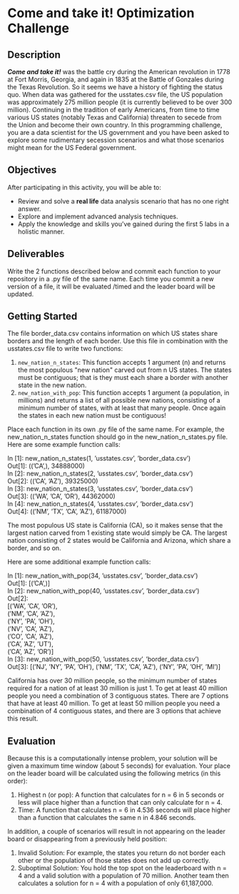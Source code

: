 # Come and take it! Optimization Challenge

## Description
***Come and take it!*** was the battle cry during the American revolution in 1778 at Fort Morris, Georgia, and again in 1835 at the Battle of Gonzales during the Texas Revolution. So it seems we have a history of fighting the status quo. When data was gathered for the usstates.csv file, the US population was approximately 275
million people (it is currently believed to be over 300 million). Continuing in the tradition of early Americans, from time to time various US states (notably Texas and California) threaten to secede from the Union and become their own country. In this programming challenge, you are a data scientist for the US government and you have been asked to explore some rudimentary secession scenarios and what those scenarios might mean for the US Federal government.

## Objectives
After participating in this activity, you will be able to:
* Review and solve a **real life** data analysis scenario that has no one right answer.
* Explore and implement advanced analysis techniques.
* Apply the knowledge and skills you’ve gained during the first 5 labs in a holistic manner.

## Deliverables
Write the 2 functions described below and commit each function to your repository in a .py file of the same name. Each time you commit a new version of a file, it will be evaluated /timed and the leader board will be updated.

## Getting Started
The file border_data.csv contains information on which US states share borders and the length of each border. Use this file in combination with the usstates.csv file to write two functions:
1. `new_nation_n_states`: This function accepts 1 argument (n) and returns the most populous "new nation" carved out from n US states. The states must be contiguous; that is they must each share a border with another state in the new nation.
2. `new_nation_with_pop`: This function accepts 1 argument (a population, in millions) and returns a list of all possible new nations, consisting of a minimum number of states, with at least that many people. Once again the states in each new nation must be contiguous!

Place each function in its own .py file of the same name. For example, the new_nation_n_states function should go in the new_nation_n_states.py file. Here are some example function calls:

In [1]: new_nation_n_states(1, ’usstates.csv’, ’border_data.csv’)\
Out[1]: ((’CA’,), 34888000)\
In [2]: new_nation_n_states(2, ’usstates.csv’, ’border_data.csv’)\
Out[2]: ((’CA’, ’AZ’), 39325000)\
In [3]: new_nation_n_states(3, ’usstates.csv’, ’border_data.csv’)\
Out[3]: ((’WA’, ’CA’, ’OR’), 44362000)\
In [4]: new_nation_n_states(4, ’usstates.csv’, ’border_data.csv’)\
Out[4]: ((’NM’, ’TX’, ’CA’, ’AZ’), 61187000)

The most populous US state is California (CA), so it makes sense that the largest nation carved from
1 existing state would simply be CA. The largest nation consisting of 2 states would be California
and Arizona, which share a border, and so on.

Here are some additional example function calls:

In [1]: new_nation_with_pop(34, ’usstates.csv’, ’border_data.csv’) \
Out[1]: [(’CA’,)] \
In [2]: new_nation_with_pop(40, ’usstates.csv’, ’border_data.csv’) \
Out[2]: \
[(’WA’, ’CA’, ’OR’), \
(’NM’, ’CA’, ’AZ’), \
(’NY’, ’PA’, ’OH’), \
(’NV’, ’CA’, ’AZ’), \
(’CO’, ’CA’, ’AZ’), \
(’CA’, ’AZ’, ’UT’), \
(’CA’, ’AZ’, ’OR’)] \
In [3]: new_nation_with_pop(50, ’usstates.csv’, ’border_data.csv’) \
Out[3]: [(’NJ’, ’NY’, ’PA’, ’OH’), (’NM’, ’TX’, ’CA’, ’AZ’), (’NY’, ’PA’, ’OH’, ’MI’)]

California has over 30 million people, so the minimum number of states required for a nation of at
least 30 million is just 1. To get at least 40 million people you need a combination of 3 contiguous
states. There are 7 options that have at least 40 million. To get at least 50 million people you need
a combination of 4 contiguous states, and there are 3 options that achieve this result.

## Evaluation
Because this is a computationally intense problem, your solution will be given a maximum time window (about 5 seconds) for evaluation. Your place on the leader board will be calculated using the following metrics (in this order):
1. Highest n (or pop): A function that calculates for n = 6 in 5 seconds or less will place higher than a function that can only calculate for n = 4.
2. Time: A function that calculates n = 6 in 4.536 seconds will place higher than a function that calculates the same n in 4.846 seconds.

In addition, a couple of scenarios will result in not appearing on the leader board or disappearing from a previously held position:
1. Invalid Solution: For example, the states you return do not border each other or the population of those states does not add up correctly.
2. Suboptimal Solution: You hold the top spot on the leaderboard with n = 4 and a valid solution with a population of 70 million. Another team then calculates a solution for n = 4 with a population of only 61,187,000.
